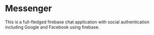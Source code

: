 # Messenger
This is a full-fledged firebase chat application with social authentication including Google and Facebook using firebase.
